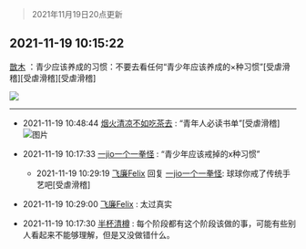 > 2021年11月19日20点更新
<link rel="stylesheet" href="https://cdn.jsdelivr.net/gh/taotie6/sampleJSON@main/css/photo_show.css">
<meta name="referrer" content="no-referrer" />


 ## 2021-11-19 10:15:22 

 [㪚木](https://www.coolapk.com/feed/31569828?shareKey=ZmRlMzdlNjllZDQ5NjE5NzA5Yjk~) ：青少应该养成的习惯：不要去看任何“青少年应该养成的×种习惯”[受虐滑稽][受虐滑稽][受虐滑稽] 

<div class="album">
<img class="img-item" src="https://image.coolapk.com/feed/2018/1217/07/1081091_1545003920_5732@216x196.gif" />
</div>

 ------- 

- 2021-11-19 10:48:44 [烟火清凉不如吃茶去](uid=4279524) : “青年人必读书单”[受虐滑稽] ![图片](https://image.coolapk.com/feed/2021/1119/10/4279524_e05671a4_0123_0417_646@1076x7588.jpeg)

- 2021-11-19 10:17:33 [一jio一个一拳怪](uid=1523025) : “青少年应该戒掉的x种习惯” 

    - 2021-11-19 10:29:19 [飞廉Felix](uid=900024) 回复 [一jio一个一拳怪](uid=1523025): 球球你戒了传统手艺吧[受虐滑稽] 

- 2021-11-19 10:29:00 [飞廉Felix](uid=900024) : 太过真实 

- 2021-11-19 10:17:30 [半杯清樽](uid=2590909) : 每个阶段都有这个阶段该做的事，可能有些别人看起来不能够理解，但是又没做错什么。 

